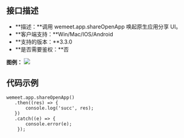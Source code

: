 ## 接口描述
- **描述：**调用 wemeet.app.shareOpenApp 唤起原生应用分享 UI。
- **客户端支持：**Win/Mac/IOS/Android
- **支持的版本：**3.3.0
- **是否需要鉴权：**否


**图例：**
![](https://qcloudimg.tencent-cloud.cn/raw/8e2323f6f5a475aa16309f50ebbea5b6.png)

## 代码示例
```plaintext
wemeet.app.shareOpenApp()   
   .then((res) => {     
       console.log('succ', res);   
   })   
   .catch((e) => {     
       console.error(e);  
    });

```
